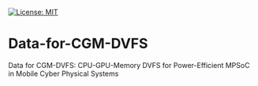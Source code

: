 [![License: MIT](https://img.shields.io/badge/License-MIT-red.svg)](https://github.com/somdipdey/Data-for-CGM-DVFS/blob/main/LICENSE)

# Data-for-CGM-DVFS
Data for CGM-DVFS: CPU-GPU-Memory DVFS for Power-Efficient MPSoC in Mobile Cyber Physical Systems
